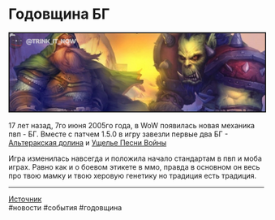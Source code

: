 # Годовщина БГ

<html>
<center>
<img src=https://raw.githubusercontent.com/MagicalCow/TrinkIT-News/main/Sources/Assets/WH327317/WH327317-1.jpg float=center border=2>
</center>  
</html>

17 лет назад, 7го июня 2005го года, в WoW появилась новая механика пвп - БГ. Вместе с патчем 1.5.0 в игру завезли первые два БГ - [Альтеракская долина](https://ru.classic.wowhead.com/alterac-valley) и [Ущелье Песни Войны](https://ru.classic.wowhead.com/warsong-gulch)

Игра изменилась навсегда и положила начало стандартам в пвп и моба играх. Равно как и о боевом этикете в ммо, правда в основном он весь про твою мамку и твою херовую генетику но традиция есть традиция.

---
<a href="https://www.wowhead.com/news/327317">Источник</a>  
#новости #события #годовщина